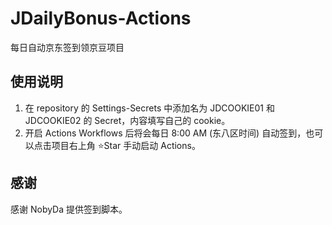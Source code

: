 # JDailyBonus-Actions
每日自动京东签到领京豆项目

## 使用说明
1. 在 repository 的 Settings-Secrets 中添加名为 JDCOOKIE01 和 JDCOOKIE02 的 Secret，内容填写自己的 cookie。
2. 开启 Actions Workflows 后将会每日 8:00 AM (东八区时间) 自动签到，也可以点击项目右上角 ⭐Star 手动启动 Actions。

## 感谢
感谢 NobyDa 提供签到脚本。


